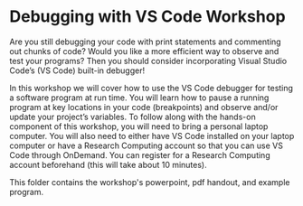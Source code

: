 # Debugging with VS Code Workshop

Are you still debugging your code with print statements and commenting out chunks of code? Would you like a more efficient way to observe and test your programs? Then you should consider incorporating Visual Studio Code’s (VS Code) built-in debugger!  

In this workshop we will cover how to use the VS Code debugger for testing a software program at run time. You will learn how to pause a running program at key locations in your code (breakpoints) and observe and/or update your project’s variables. To follow along with the hands-on component of this workshop, you will need to bring a personal laptop computer. You will also need to either have VS Code installed on your laptop computer or have a Research Computing account so that you can use VS Code through OnDemand. You can register for a Research Computing account beforehand (this will take about 10 minutes). 

This folder contains the workshop's powerpoint, pdf handout, and example program.
